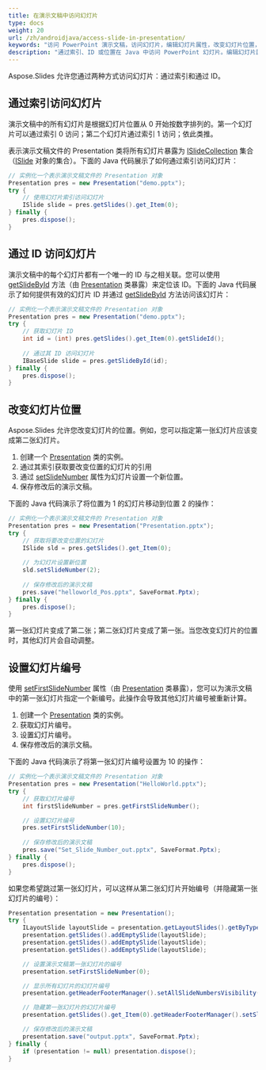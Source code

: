```yaml
---
title: 在演示文稿中访问幻灯片
type: docs
weight: 20
url: /zh/androidjava/access-slide-in-presentation/
keywords: "访问 PowerPoint 演示文稿，访问幻灯片，编辑幻灯片属性，改变幻灯片位置，设置幻灯片编号，索引，ID，位置 Java，Aspose.Slides"
description: "通过索引、ID 或位置在 Java 中访问 PowerPoint 幻灯片。编辑幻灯片属性"
---
```


Aspose.Slides 允许您通过两种方式访问幻灯片：通过索引和通过 ID。

## **通过索引访问幻灯片**

演示文稿中的所有幻灯片是根据幻灯片位置从 0 开始按数字排列的。第一个幻灯片可以通过索引 0 访问；第二个幻灯片通过索引 1 访问；依此类推。

表示演示文稿文件的 Presentation 类将所有幻灯片暴露为 [ISlideCollection](https://reference.aspose.com/slides/androidjava/com.aspose.slides/islidecollection/) 集合（[ISlide](https://reference.aspose.com/slides/androidjava/com.aspose.slides/islide/) 对象的集合）。下面的 Java 代码展示了如何通过索引访问幻灯片：

```java
// 实例化一个表示演示文稿文件的 Presentation 对象
Presentation pres = new Presentation("demo.pptx");
try {
    // 使用幻灯片索引访问幻灯片
    ISlide slide = pres.getSlides().get_Item(0);
} finally {
    pres.dispose();
}
```

## **通过 ID 访问幻灯片**

演示文稿中的每个幻灯片都有一个唯一的 ID 与之相关联。您可以使用 [getSlideById](https://reference.aspose.com/slides/androidjava/com.aspose.slides/presentation/#getSlideById-long-) 方法（由 [Presentation](https://reference.aspose.com/slides/androidjava/com.aspose.slides/presentation/) 类暴露）来定位该 ID。下面的 Java 代码展示了如何提供有效的幻灯片 ID 并通过 [getSlideById](https://reference.aspose.com/slides/androidjava/com.aspose.slides/presentation/#getSlideById-long-) 方法访问该幻灯片：

```java
// 实例化一个表示演示文稿文件的 Presentation 对象
Presentation pres = new Presentation("demo.pptx");
try {
    // 获取幻灯片 ID
    int id = (int) pres.getSlides().get_Item(0).getSlideId();
    
    // 通过其 ID 访问幻灯片
    IBaseSlide slide = pres.getSlideById(id);
} finally {
    pres.dispose();
}
```

## **改变幻灯片位置**

Aspose.Slides 允许您改变幻灯片的位置。例如，您可以指定第一张幻灯片应该变成第二张幻灯片。

1. 创建一个 [Presentation](https://reference.aspose.com/slides/androidjava/com.aspose.slides/presentation/) 类的实例。
2. 通过其索引获取要改变位置的幻灯片的引用
3. 通过 [setSlideNumber](https://reference.aspose.com/slides/androidjava/com.aspose.slides/islide/#setSlideNumber-int-) 属性为幻灯片设置一个新位置。
4. 保存修改后的演示文稿。

下面的 Java 代码演示了将位置为 1 的幻灯片移动到位置 2 的操作：

```java
// 实例化一个表示演示文稿文件的 Presentation 对象
Presentation pres = new Presentation("Presentation.pptx");
try {
    // 获取将要改变位置的幻灯片
    ISlide sld = pres.getSlides().get_Item(0);
    
    // 为幻灯片设置新位置
    sld.setSlideNumber(2);
    
    // 保存修改后的演示文稿
    pres.save("helloworld_Pos.pptx", SaveFormat.Pptx);
} finally {
    pres.dispose();
}
```

第一张幻灯片变成了第二张；第二张幻灯片变成了第一张。当您改变幻灯片的位置时，其他幻灯片会自动调整。

## **设置幻灯片编号**

使用 [setFirstSlideNumber](https://reference.aspose.com/slides/androidjava/com.aspose.slides/presentation/#setFirstSlideNumber-int-) 属性（由 [Presentation](https://reference.aspose.com/slides/androidjava/com.aspose.slides/presentation/) 类暴露），您可以为演示文稿中的第一张幻灯片指定一个新编号。此操作会导致其他幻灯片编号被重新计算。

1. 创建一个 [Presentation](https://reference.aspose.com/slides/androidjava/com.aspose.slides/presentation/) 类的实例。
2. 获取幻灯片编号。
3. 设置幻灯片编号。
4. 保存修改后的演示文稿。

下面的 Java 代码演示了将第一张幻灯片编号设置为 10 的操作：

```java
// 实例化一个表示演示文稿文件的 Presentation 对象
Presentation pres = new Presentation("HelloWorld.pptx");
try {
    // 获取幻灯片编号
    int firstSlideNumber = pres.getFirstSlideNumber();

    // 设置幻灯片编号
    pres.setFirstSlideNumber(10);
	
    // 保存修改后的演示文稿
    pres.save("Set_Slide_Number_out.pptx", SaveFormat.Pptx);
} finally {
    pres.dispose();
}
```

如果您希望跳过第一张幻灯片，可以这样从第二张幻灯片开始编号（并隐藏第一张幻灯片的编号）：

```java
Presentation presentation = new Presentation();
try {
    ILayoutSlide layoutSlide = presentation.getLayoutSlides().getByType(SlideLayoutType.Blank);
    presentation.getSlides().addEmptySlide(layoutSlide);
    presentation.getSlides().addEmptySlide(layoutSlide);
    presentation.getSlides().addEmptySlide(layoutSlide);

    // 设置演示文稿第一张幻灯片的编号
    presentation.setFirstSlideNumber(0);

    // 显示所有幻灯片的幻灯片编号
    presentation.getHeaderFooterManager().setAllSlideNumbersVisibility(true);

    // 隐藏第一张幻灯片的幻灯片编号
    presentation.getSlides().get_Item(0).getHeaderFooterManager().setSlideNumberVisibility(false);

    // 保存修改后的演示文稿
    presentation.save("output.pptx", SaveFormat.Pptx);
} finally {
    if (presentation != null) presentation.dispose();
}
```